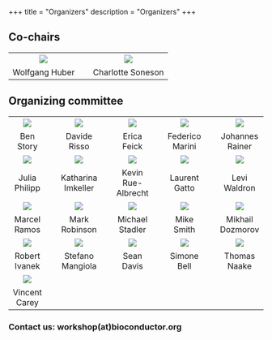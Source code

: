+++
title = "Organizers"
description = "Organizers"
+++

## Co-chairs

|       |   |     |
|:-----:|---|:---:|
| ![](../img/organizers/WolfgangHuber.png) | &nbsp; | ![](../img/organizers/CharlotteSoneson.jpg) |
| Wolfgang Huber | &nbsp;  | Charlotte Soneson |

## Organizing committee

|       |   |     |   |      |   |      |   |      |
|:-----:|---|:---:|---|:----:|---|:----:|---|:----:|
| ![](../img/organizers/BenjaminStory.jpeg) | &nbsp; | ![](../img/organizers/DavideRisso.JPG)       | &nbsp; | ![](../img/organizers/feick_erica2020.png)  | &nbsp; | ![](../img/organizers/FedericoMarini.png) | &nbsp; | ![](../img/organizers/JohannesRainer.jpg)   |  
| Ben Story                                 | &nbsp; | Davide Risso                                 | &nbsp; | Erica Feick                                 | &nbsp; | Federico Marini                           | &nbsp; | Johannes Rainer                             | 
| ![](../img/organizers/Julia-Philipp.jpg)  | &nbsp; | ![](../img/organizers/KatharinaImkeller.jpg) | &nbsp; | ![](../img/organizers/KevinRueAlbrecht.jpg) | &nbsp; | ![](../img/organizers/LaurentGatto.jpg)   | &nbsp; | ![](../img/organizers/LeviWaldron.jpg)      | 
| Julia Philipp                             | &nbsp; | Katharina Imkeller                           | &nbsp; | Kevin Rue-Albrecht                          | &nbsp; | Laurent Gatto                             | &nbsp; | Levi Waldron                                | 
| ![](../img/organizers/Ramos_Marcel.jpg)   | &nbsp; | ![](../img/organizers/mark.jpg)              | &nbsp; | ![](../img/organizers/MStadler_FMI0142.jpg) | &nbsp; | ![](../img/organizers/MikeSmith.jpg)      | &nbsp; | ![](../img/organizers/MikhailDozmorov.jpg)  | 
| Marcel Ramos                              | &nbsp; | Mark Robinson                                | &nbsp; | Michael Stadler                             | &nbsp; | Mike Smith                                | &nbsp; | Mikhail Dozmorov                            |
| ![](../img/organizers/ivanekr.jpg)        | &nbsp; | ![](../img/organizers/StefanoMangiola.png)   | &nbsp; | ![](../img/organizers/SeanDavis.jpg)        | &nbsp; | ![](../img/organizers/SimoneBell.jpg)     | &nbsp; | ![](../img/organizers/ThomasNaake.jpg)      |
| Robert Ivanek                             | &nbsp; | Stefano Mangiola                             | &nbsp; | Sean Davis                                  | &nbsp; | Simone Bell                               | &nbsp; | Thomas Naake                                |
| ![](../img/organizers/VincentCarey.png)   | &nbsp; |                                              | &nbsp; |                                             | &nbsp; |  |
| Vincent Carey                             | &nbsp; |                                              | &nbsp; |                                             | &nbsp; |  |


### Contact us: workshop(at)bioconductor.org





